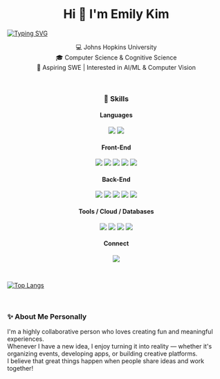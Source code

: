 <h1 align="center">Hi 👋 I'm Emily Kim</h1>

[![Typing SVG](https://readme-typing-svg.demolab.com/?lines=Hi,+I'm+Emily+Kim;Aspiring+Software+Engineer;Interested+in+AI/ML+and+Computer+Vision)](https://git.io/typing-svg)


<p align="center">
  💻 Johns Hopkins University <br>
  🎓 Computer Science & Cognitive Science <br>
  🌱 Aspiring SWE | Interested in AI/ML & Computer Vision
</p>

<br>

<h3 align="center">🚀 Skills</h3>

<!-- Languages -->
<h4 align="center">Languages</h4>
<p align="center">
  <img src="https://img.shields.io/badge/C-00599C?style=for-the-badge&logo=c&logoColor=white"/>
  <img src="https://img.shields.io/badge/C++-00599C?style=for-the-badge&logo=c%2B%2B&logoColor=white"/>
</p>

<!-- Front-End -->
<h4 align="center">Front-End</h4>
<p align="center">
  <img src="https://img.shields.io/badge/HTML5-E34F26?style=for-the-badge&logo=html5&logoColor=white"/>
  <img src="https://img.shields.io/badge/CSS3-1572B6?style=for-the-badge&logo=css3&logoColor=white"/>
  <img src="https://img.shields.io/badge/JavaScript-F7DF1E?style=for-the-badge&logo=javascript&logoColor=black"/>
  <img src="https://img.shields.io/badge/React-20232A?style=for-the-badge&logo=react&logoColor=61DAFB"/>
  <img src="https://img.shields.io/badge/Next.js-000000?style=for-the-badge&logo=nextdotjs&logoColor=white"/>
</p>

<!-- Back-End -->
<h4 align="center">Back-End</h4>
<p align="center">
  <img src="https://img.shields.io/badge/Python-3776AB?style=for-the-badge&logo=python&logoColor=white"/>
  <img src="https://img.shields.io/badge/Flask-000000?style=for-the-badge&logo=flask&logoColor=white"/>
  <img src="https://img.shields.io/badge/Django-092E20?style=for-the-badge&logo=django&logoColor=white"/>
  <img src="https://img.shields.io/badge/Node.js-43853D?style=for-the-badge&logo=node.js&logoColor=white"/>
  <img src="https://img.shields.io/badge/Java-ED8B00?style=for-the-badge&logo=openjdk&logoColor=white"/>
</p>

<!-- Tools / Cloud / Databases -->
<h4 align="center">Tools / Cloud / Databases</h4>
<p align="center">
  <img src="https://img.shields.io/badge/SQLite-07405E?style=for-the-badge&logo=sqlite&logoColor=white"/>
  <img src="https://img.shields.io/badge/Firebase-FFCA28?style=for-the-badge&logo=firebase&logoColor=black"/>
  <img src="https://img.shields.io/badge/MongoDB-4EA94B?style=for-the-badge&logo=mongodb&logoColor=white"/>
  <img src="https://img.shields.io/badge/AWS-FF9900?style=for-the-badge&logo=amazonaws&logoColor=white"/>
</p>

<h4 align="center"> Connect</h4>
<p align="center">
<a href="https://www.linkedin.com/in/emilytykim">
    <img src="https://img.shields.io/badge/LinkedIn-0A66C2?style=for-the-badge&logo=linkedin&logoColor=white"/>
  </a>
</p>


<br>

[![Top Langs](https://github-readme-stats.vercel.app/api/top-langs/?username=emilytykim)](https://github.com/anuraghazra/github-readme-stats)



<br>


### ✨ About Me Personally

I'm a highly collaborative person who loves creating fun and meaningful experiences.  
Whenever I have a new idea, I enjoy turning it into reality — whether it's organizing events, developing apps, or building creative platforms.  
I believe that great things happen when people share ideas and work together!
